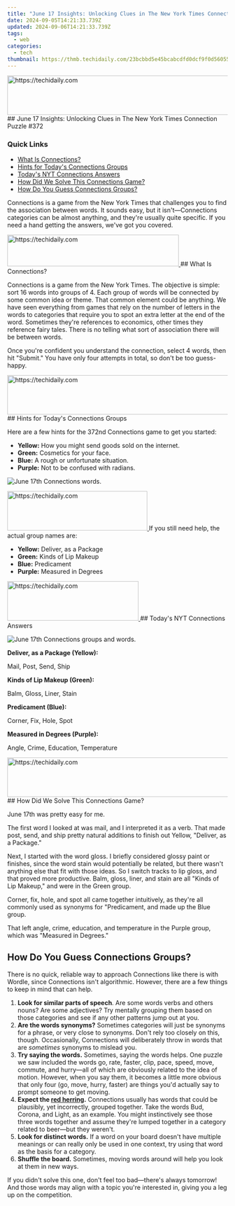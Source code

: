 ```yaml
---
title: "June 17 Insights: Unlocking Clues in The New York Times Connection Puzzle #372"
date: 2024-09-05T14:21:33.739Z
updated: 2024-09-06T14:21:33.739Z
tags:
  - web
categories:
  - tech
thumbnail: https://thmb.techidaily.com/23bcbbd5e45bcabcdfd0dcf9f0d56055fdfa4178e94d0dd13999edb6b6a4b8b2.jpg
---
```


<!-- affiliate ads begin -->
<a href="https://aligracehair.sjv.io/c/5597632/2115937/19272" target="_top" id="2115937">
  <img src="//a.impactradius-go.com/display-ad/19272-2115937" border="0" alt="https://techidaily.com" width="728" height="90"/>
</a>
<img height="0" width="0" src="https://aligracehair.sjv.io/i/5597632/2115937/19272" style="position:absolute;visibility:hidden;" border="0" />
<!-- affiliate ads end -->
## June 17 Insights: Unlocking Clues in The New York Times Connection Puzzle #372

### Quick Links

* [What Is Connections?](https://android-frp.techidaily.com/how-can-we-bypass-huawei-p60-frp-by-drfone-android/)
* [Hints for Today's Connections Groups](https://youtube-docs.techidaily.com/ed-unleash-creative-potential-with-free-effs-for-2024/)
* [Today's NYT Connections Answers](https://vp-tips.techidaily.com/updated-2024-approved-unbeatable-summer-movie-list-10-familial-classics/)
* [How Did We Solve This Connections Game?](https://apple-account.techidaily.com/in-2024-unlock-apple-id-without-phone-number-from-apple-iphone-se-2022-by-drfone-ios/)
* [How Do You Guess Connections Groups?](https://fox-links.techidaily.com/new-2024-approved-typographic-tactics-for-advanced-ae-users/)

 Connections is a game from the New York Times that challenges you to find the association between words. It sounds easy, but it isn't—Connections categories can be almost anything, and they're usually quite specific. If you need a hand getting the answers, we've got you covered.

<!-- affiliate ads begin -->
<a href="https://aligracehair.sjv.io/c/5597632/2115949/19272" target="_top" id="2115949">
  <img src="//a.impactradius-go.com/display-ad/19272-2115949" border="0" alt="https://techidaily.com" width="392" height="72"/>
</a>
<img height="0" width="0" src="https://aligracehair.sjv.io/i/5597632/2115949/19272" style="position:absolute;visibility:hidden;" border="0" />
<!-- affiliate ads end -->
##  What Is Connections?

 Connections is a game from the New York Times. The objective is simple: sort 16 words into groups of 4\. Each group of words will be connected by some common idea or theme. That common element could be anything. We have seen everything from games that rely on the number of letters in the words to categories that require you to spot an extra letter at the end of the word. Sometimes they're references to economics, other times they reference fairy tales. There is no telling what sort of association there will be between words.

 Once you're confident you understand the connection, select 4 words, then hit "Submit." You have only four attempts in total, so don't be too guess-happy.

<!-- affiliate ads begin -->
<a href="https://ephamedtechinc.pxf.io/c/5597632/2135475/26400" target="_top" id="2135475">
  <img src="//a.impactradius-go.com/display-ad/26400-2135475" border="0" alt="https://techidaily.com" width="728" height="90"/>
</a>
<img height="0" width="0" src="https://ephamedtechinc.pxf.io/i/5597632/2135475/26400" style="position:absolute;visibility:hidden;" border="0" />
<!-- affiliate ads end -->
##  Hints for Today's Connections Groups

 Here are a few hints for the 372nd Connections game to get you started:

* **Yellow:** How you might send goods sold on the internet.
* **Green:** Cosmetics for your face.
* **Blue:** A rough or unfortunate situation.
* **Purple:** Not to be confused with radians.

![June 17th Connections words.](https://static1.howtogeekimages.com/wordpress/wp-content/uploads/2024/06/june-17th-connections.png) 

<!-- affiliate ads begin -->
<a href="https://aligracehair.sjv.io/c/5597632/2115917/19272" target="_top" id="2115917">
  <img src="//a.impactradius-go.com/display-ad/19272-2115917" border="0" alt="https://techidaily.com" width="320" height="90"/>
</a>
<img height="0" width="0" src="https://aligracehair.sjv.io/i/5597632/2115917/19272" style="position:absolute;visibility:hidden;" border="0" />
<!-- affiliate ads end -->
 If you still need help, the actual group names are:

* **Yellow:** Deliver, as a Package
* **Green:** Kinds of Lip Makeup
* **Blue:** Predicament
* **Purple:** Measured in Degrees

<!-- affiliate ads begin -->
<a href="https://aligracehair.sjv.io/c/5597632/2115931/19272" target="_top" id="2115931">
  <img src="//a.impactradius-go.com/display-ad/19272-2115931" border="0" alt="https://techidaily.com" width="300" height="90"/>
</a>
<img height="0" width="0" src="https://aligracehair.sjv.io/i/5597632/2115931/19272" style="position:absolute;visibility:hidden;" border="0" />
<!-- affiliate ads end -->
##  Today's NYT Connections Answers

![June 17th Connections groups and words.](https://static1.howtogeekimages.com/wordpress/wp-content/uploads/2024/06/june-17th-connections-filled.png) 

**Deliver, as a Package (Yellow):** 

 Mail, Post, Send, Ship

**Kinds of Lip Makeup (Green):** 

 Balm, Gloss, Liner, Stain

**Predicament (Blue):** 

 Corner, Fix, Hole, Spot

**Measured in Degrees (Purple):** 

 Angle, Crime, Education, Temperature

<!-- affiliate ads begin -->
<a href="https://appsumo.8odi.net/c/5597632/2128842/7443" target="_top" id="2128842">
  <img src="//a.impactradius-go.com/display-ad/7443-2128842" border="0" alt="https://techidaily.com" width="600" height="90"/>
</a>
<img height="0" width="0" src="https://appsumo.8odi.net/i/5597632/2128842/7443" style="position:absolute;visibility:hidden;" border="0" />
<!-- affiliate ads end -->
##  How Did We Solve This Connections Game?

 June 17th was pretty easy for me. 

 The first word I looked at was mail, and I interpreted it as a verb. That made post, send, and ship pretty natural additions to finish out Yellow, "Deliver, as a Package." 

 Next, I started with the word gloss. I briefly considered glossy paint or finishes, since the word stain would potentially be related, but there wasn't anything else that fit with those ideas. So I switch tracks to lip gloss, and that proved more productive. Balm, gloss, liner, and stain are all "Kinds of Lip Makeup," and were in the Green group. 

 Corner, fix, hole, and spot all came together intuitively, as they're all commonly used as synonyms for "Predicament, and made up the Blue group. 

 That left angle, crime, education, and temperature in the Purple group, which was "Measured in Degrees." 

##  How Do You Guess Connections Groups?

 There is no quick, reliable way to approach Connections like there is with Wordle, since Connections isn't algorithmic. However, there are a few things to keep in mind that can help.

1. **Look for similar parts of speech**. Are some words verbs and others nouns? Are some adjectives? Try mentally grouping them based on those categories and see if any other patterns jump out at you.
2. **Are the words synonyms?** Sometimes categories will just be synonyms for a phrase, or very close to synonyms. Don't rely too closely on this, though. Occasionally, Connections will deliberately throw in words that are _sometimes_ synonyms to mislead you.
3. **Try saying the words.** Sometimes, saying the words helps. One puzzle we saw included the words go, rate, faster, clip, pace, speed, move, commute, and hurry—all of which are obviously related to the idea of motion. However, when you say them, it becomes a little more obvious that only four (go, move, hurry, faster) are things you'd actually say to prompt someone to get moving.
4. **Expect the [red herring](https://www.merriam-webster.com/dictionary/red%20herring).** Connections usually has words that could be plausibly, yet incorrectly, grouped together. Take the words Bud, Corona, and Light, as an example. You might instinctively see those three words together and assume they're lumped together in a category related to beer—but they weren't.
5. **Look for distinct words.** If a word on your board doesn't have multiple meanings or can really only be used in one context, try using that word as the basis for a category.
6. **Shuffle the board.** Sometimes, moving words around will help you look at them in new ways.

 If you didn't solve this one, don't feel too bad—there's always tomorrow! And those words may align with a topic you're interested in, giving you a leg up on the competition.

<ins class="adsbygoogle"
     style="display:block"
     data-ad-format="autorelaxed"
     data-ad-client="ca-pub-7571918770474297"
     data-ad-slot="1223367746"></ins>



<ins class="adsbygoogle"
     style="display:block"
     data-ad-client="ca-pub-7571918770474297"
     data-ad-slot="8358498916"
     data-ad-format="auto"
     data-full-width-responsive="true"></ins>



